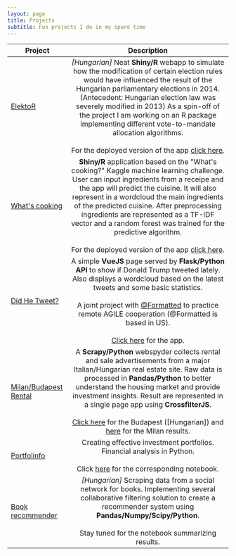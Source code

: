 ```yaml
---
layout: page
title: Projects
subtitle: Fun projects I do in my spare time
---
```


| Project       | Description          |
| -------- |:-------:|
| [ElektoR](https://github.com/vtisza/Elektor)| *[Hungarian]* Neat **Shiny/R** webapp to simulate how the modification of certain election rules would have influenced the result of the Hungarian parliamentary elections in 2014. (Antecedent: Hungarian election law was severely modified in 2013) As a spin-off of the project I am working on an R package implementing different vote-to-mandate allocation algorithms. <br><br>For the deployed version of the app [click here](https://elektor.shinyapps.io/Valasztas/).  |
| [What's cooking](https://github.com/vtisza/whats_cooking)      | **Shiny/R** application based on the "What's cooking?" Kaggle machine learning challenge. User can input ingredients from a receipe and the app will predict the cuisine. It will also represent in a wordcloud the main ingredients of the predicted cuisine. After preprocessing ingredients are represented as a TF-IDF vector and a random forest was trained for the predictive algorithm. <br><br>For the deployed version of the app [click here](https://cooking.shinyapps.io/Predictor/).  |
| [Did He Tweet?](https://github.com/simplton/didHeTweet)    | A simple **VueJS** page served by **Flask/Python API** to show if Donald Trump tweeted lately. Also displays a wordcloud based on the latest tweets and some basic statistics. <br><br>A joint project with [@Formatted](https://github.com/Formatted/) to practice remote AGILE cooperation (@Formatted is based in US).  <br><br>[Click here](https://didhetweet.herokuapp.com/) for the app.   |
| [Milan/Budapest Rental](https://github.com/vtisza/MilanRentalSpyder) | A **Scrapy/Python** webspyder collects rental and sale advertisements from a major Italian/Hungarian real estate site. Raw data is processed in **Pandas/Python** to better understand the housing market and provide investment insights. Result are represented in a single page app using **CrossfilterJS**. <br><br> [Click here](https://vtisza.github.io/MilanRentalSpyder/BudapestVisual/) for the Budapest ([Hungarian]) and [here](https://vtisza.github.io/MilanRentalSpyder/MilanVisual/) for the Milan results.   |
| [Portfolinfo](ttps://github.com/vtisza/portfolinfo) | Creating effective investment portfolios. Financial analysis in Python. <br><br>Click [here](https://github.com/vtisza/portfolinfo/blob/master/portfolio_returns.ipynb) for the corresponding notebook.      |
| [Book recommender](https://github.com/vtisza/book_recommendation) | *[Hungarian]* Scraping data from a social network for books. Implementing several collaborative filtering solution to create a recommender system using **Pandas/Numpy/Scipy/Python**. <br><br>Stay tuned for the notebook summarizing results.     |
